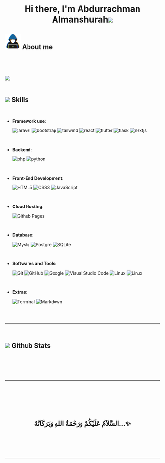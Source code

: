 <h1 align="center"><b>Hi there, I'm Abdurrachman Almanshurah</b><img src="https://media.giphy.com/media/hvRJCLFzcasrR4ia7z/giphy.gif" width="35"></h1>

## <picture><img src = "https://github.com/0xAbdulKhalid/0xAbdulKhalid/raw/main/assets/mdImages/about_me.gif" width = 50px></picture> **About me**

<br>
<br><br>

<img src="https://user-images.githubusercontent.com/73097560/115834477-dbab4500-a447-11eb-908a-139a6edaec5c.gif"><br><br>

## <img src="https://media2.giphy.com/media/QssGEmpkyEOhBCb7e1/giphy.gif?cid=ecf05e47a0n3gi1bfqntqmob8g9aid1oyj2wr3ds3mg700bl&rid=giphy.gif" width ="25"><b> Skills</b>
<br>

<p align="center">

- **Framework use**:

	![laravel](https://img.shields.io/badge/Laravel%20-%23e7422e.svg?style=for-the-badge&logo=laravel&logoColor=white)
	![bootstrap](https://img.shields.io/badge/Bootstrap%20-%23886bf9.svg?style=for-the-badge&logo=bootstrap&logoColor=white)
	![tailwind](https://img.shields.io/badge/Tailwind%20-%2345b8d6.svg?style=for-the-badge&logo=tailwindcss&logoColor=white)
	![react](https://img.shields.io/badge/React%20-%23000000.svg?style=for-the-badge&logo=react&logoColor=white)
	![flutter](https://img.shields.io/badge/Flutter%20-%2342beee.svg?style=for-the-badge&logo=flutter&logoColor=white)
	![flask](https://img.shields.io/badge/Flask%20-%2342beee.svg?style=for-the-badge&logo=flask&logoColor=white)
	![nextjs](https://img.shields.io/badge/Next.js%20-%23000000.svg?style=for-the-badge&logo=nextdotjs&logoColor=white)

<br>

- **Backend**:

    ![php](https://img.shields.io/badge/PHP%20-%232370ED.svg?style=for-the-badge&logo=php&logoColor=white)
    ![python](https://img.shields.io/badge/PYTHON%20-%232370ED.svg?style=for-the-badge&logo=python&logoColor=white)

<br>   

- **Front-End Development**:

   ![HTML5](https://img.shields.io/badge/HTML5%20-%23E34F26.svg?style=for-the-badge&logo=html5&logoColor=white)
   ![CSS3](https://img.shields.io/badge/CSS%20-%231572B6.svg?style=for-the-badge&logo=css3&logoColor=white)
   ![JavaScript](https://img.shields.io/badge/JavaScript%20-%23F7DF1E.svg?style=for-the-badge&logo=javascript&logoColor=black)

<br>

- **Cloud Hosting**:

    ![Github Pages](https://img.shields.io/badge/GitHub%20Pages-%23327FC7.svg?style=for-the-badge&logo=github&logoColor=white)
    
<br/>

- **Database**:

	![Myslq](https://img.shields.io/badge/Mysql%20-%23de8a2a.svg?style=for-the-badge&logo=mysql&logoColor=white)
	![Postgre](https://img.shields.io/badge/Postgre%20-%23de8a2a.svg?style=for-the-badge&logo=postgre&logoColor=white)
	![SQLite](https://img.shields.io/badge/SQLite%20-%23003B57.svg?style=for-the-badge&logo=sqlite&logoColor=white)

<br>

- **Softwares and Tools**:

    ![Git](https://img.shields.io/badge/git-%23F05033.svg?style=for-the-badge&logo=git&logoColor=white)
    ![GitHub](https://img.shields.io/badge/github-%23121011.svg?style=for-the-badge&logo=github&logoColor=white)
    ![Google](https://img.shields.io/badge/google-%234285F4.svg?style=for-the-badge&logo=google&logoColor=white)
    ![Visual Studio Code](https://img.shields.io/badge/Visual%20Studio%20Code-0078d7.svg?style=for-the-badge&logo=visual-studio-code&logoColor=white)
    ![Linux](https://img.shields.io/badge/Linux-FCC624?style=for-the-badge&logo=linux&logoColor=black)
    ![Linux](https://img.shields.io/badge/chatgpt-459c78?style=for-the-badge&logo=chatgpt&logoColor=black) 

<br>

- **Extras**:

    ![Terminal](https://img.shields.io/badge/Terminal-%23054020?style=for-the-badge&logo=gnu-bash&logoColor=white)
    ![Markdown](https://img.shields.io/badge/markdown-%23000000.svg?style=for-the-badge&logo=markdown&logoColor=white)   


</p>

<br>
<br>

-----

<br>


## <img src="https://media.giphy.com/media/iY8CRBdQXODJSCERIr/giphy.gif" width="35"><b> Github Stats </b>
<br>

<div align="center">

</div>

<br>
<br>
<br>

-----

<br>
<br>
<br>
<div align='left'>

<br>
<br>

<div align='center'>

## <b>السَّلاَمُ عَلَيْكُمْ وَرَحْمَةُ اللهِ وَبَرَكَاتُهُ...✨</b>

</div>
<br>
<br>
<br>
<br>

---
